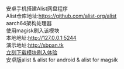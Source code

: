 安卓手机搭建Alist网盘程序<br>
Alist仓库地址:https://github.com/alist-org/alist<br>
aarch64架构处理器</br>
使用magisk刷入该模块<br>
本地地址:http://127.0.0.1:5244<br>
演示地址:http://sbpan.tk <br>
<a href="https://github.com/xyjzyh/Alist_magisk/releases">立刻下载模块刷入体验</a><br>
安卓版alist & alist for android & alist for magsik
